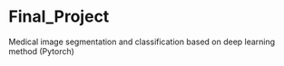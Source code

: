 # Final_Project
Medical image segmentation and classification based on deep learning method (Pytorch)
